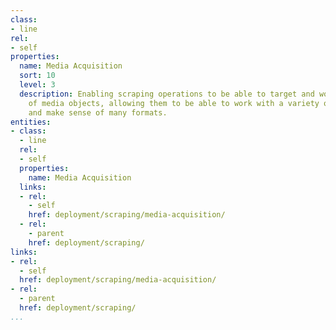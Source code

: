 ```yaml
---
class:
- line
rel:
- self
properties:
  name: Media Acquisition
  sort: 10
  level: 3
  description: Enabling scraping operations to be able to target and work with a variety
    of media objects, allowing them to be able to work with a variety of content sources,
    and make sense of many formats.
entities:
- class:
  - line
  rel:
  - self
  properties:
    name: Media Acquisition
  links:
  - rel:
    - self
    href: deployment/scraping/media-acquisition/
  - rel:
    - parent
    href: deployment/scraping/
links:
- rel:
  - self
  href: deployment/scraping/media-acquisition/
- rel:
  - parent
  href: deployment/scraping/
...
```

